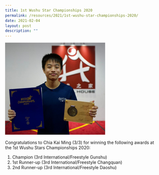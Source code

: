 ```yaml
---
title: 1st Wushu Star Championships 2020
permalink: /resources/2021/1st-wushu-star-championships-2020/
date: 2021-02-04
layout: post
description: ""
---
```


<img src="/images/Wushu.jpeg" 
     style="width:65%">

Congratulations to Chia Kai Ming (3/3) for winning the following awards at the 1st Wushu Stars Championships 2020:

1. Champion (3rd International/Freestyle Gunshu)
2. 1st Runner-up (3rd International/Freestyle Changquan)
3. 2nd Runner-up (3rd International/Freestyle Daoshu)
